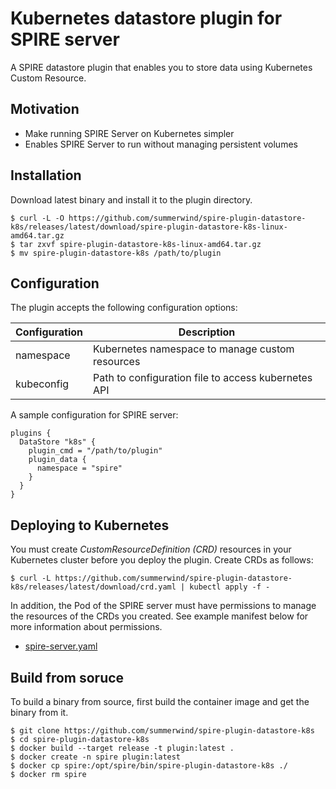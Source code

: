 # Kubernetes datastore plugin for SPIRE server

A SPIRE datastore plugin that enables you to store data using Kubernetes Custom Resource.

## Motivation

- Make running SPIRE Server on Kubernetes simpler
- Enables SPIRE Server to run without managing persistent volumes

## Installation

Download latest binary and install it to the plugin directory.

```
$ curl -L -O https://github.com/summerwind/spire-plugin-datastore-k8s/releases/latest/download/spire-plugin-datastore-k8s-linux-amd64.tar.gz
$ tar zxvf spire-plugin-datastore-k8s-linux-amd64.tar.gz
$ mv spire-plugin-datastore-k8s /path/to/plugin
```

## Configuration

The plugin accepts the following configuration options:

| Configuration | Description |
| --- | --- |
| namespace  | Kubernetes namespace to manage custom resources |
| kubeconfig | Path to configuration file to access kubernetes API |

A sample configuration for SPIRE server:

```
plugins {
  DataStore "k8s" {
    plugin_cmd = "/path/to/plugin"
    plugin_data {
      namespace = "spire"
    }
  }
}
```

## Deploying to Kubernetes

You must create *CustomResourceDefinition (CRD)* resources in your Kubernetes cluster before you deploy the plugin. Create CRDs as follows:

```
$ curl -L https://github.com/summerwind/spire-plugin-datastore-k8s/releases/latest/download/crd.yaml | kubectl apply -f -
```

In addition, the Pod of the SPIRE server must have permissions to manage the resources of the CRDs you created. See example manifest below for more information about permissions.

- [spire-server.yaml](manifests/examples/spire-server.yaml)

## Build from soruce

To build a binary from source, first build the container image and get the binary from it.

```
$ git clone https://github.com/summerwind/spire-plugin-datastore-k8s
$ cd spire-plugin-datastore-k8s
$ docker build --target release -t plugin:latest .
$ docker create -n spire plugin:latest
$ docker cp spire:/opt/spire/bin/spire-plugin-datastore-k8s ./
$ docker rm spire
```
